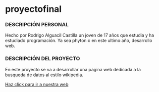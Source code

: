 # proyectofinal

### DESCRIPCIÓN PERSONAL

Hecho por Rodrigo Alguacil Castilla un joven de 17 años que estudia y ha estudiado programación. Ya sea phyton o en este ultimo año, desarrollo web.

### DESCRIPCIÓN DEL PROYECTO

En este proyecto se va a desarrollar una pagina web dedicada a la busqueda de datos al estilo wikipedia.

[Haz click para ir a nuestra web](https://es.alg.academy/) 

